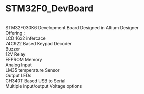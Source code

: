 # STM32F0_DevBoard

<br />STM32F030K6 Development Board Designed in Altium Designer
<br />Offering :
  <br /> LCD 16x2 infercace
  <br /> 74C922 Based Keypad Decoder
  <br /> Buzzer
  <br /> 12V Relay
  <br /> EEPROM Memory
  <br /> Analog Input
  <br /> LM35 temperature Sensor
  <br /> Output LEDs
  <br /> CH340T Based USB to Serial
  <br /> Multiple input/output Voltage options
  

